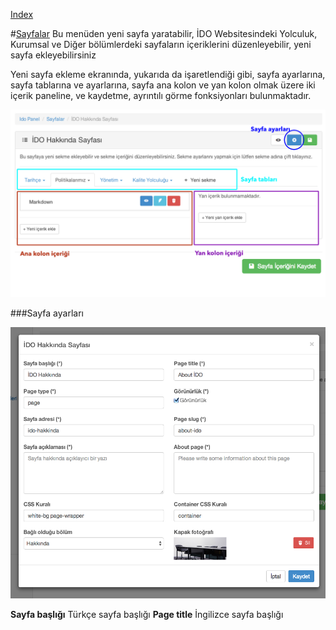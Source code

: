 
[Index](README.md)


#[Sayfalar](pages.md)
Bu menüden yeni sayfa yaratabilir, İDO Websitesindeki Yolculuk, Kurumsal ve Diğer bölümlerdeki sayfaların içeriklerini düzenleyebilir, yeni sayfa ekleyebilirsiniz




Yeni sayfa ekleme ekranında,  yukarıda da işaretlendiği gibi, sayfa ayarlarına, sayfa tablarına ve ayarlarına, sayfa ana kolon ve yan kolon olmak üzere iki içerik paneline, ve kaydetme, ayrıntılı görme fonksiyonları bulunmaktadır.


<img src="ss/add_page.png">





###Sayfa ayarları

<img src="ss/page_settings.png">


**Sayfa başlığı** Türkçe sayfa başlığı
**Page title** İngilizce sayfa başlığı